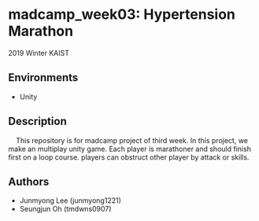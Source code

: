 # madcamp_week03: Hypertension Marathon
2019 Winter KAIST  

## Environments
- Unity

## Description  
&nbsp;&nbsp;&nbsp;&nbsp;This repository is for madcamp project of third week. 
In this project, we make an multiplay unity game.
Each player is marathoner and should finish first on a loop course. players can obstruct other player by attack or skills. 
  
    
## Authors
- Junmyong Lee (junmyong1221)
- Seungjun Oh (tmdwns0907)
